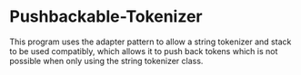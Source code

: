 # Pushbackable-Tokenizer

This program uses the adapter pattern to allow a string tokenizer and stack to be used compatibly, which allows it to push back tokens which is not possible when only using the string tokenizer class.
